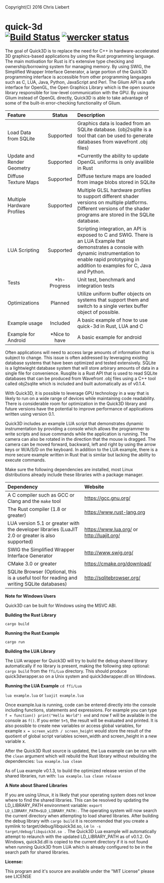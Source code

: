 Copyright(C) 2016 Chris Liebert

quick-3d  
[![Build Status](https://travis-ci.org/chrisliebert/quick-3d.svg?branch=master)](https://travis-ci.org/chrisliebert/quick-3d) 
[![wercker status](https://app.wercker.com/status/57dce6bad65185424701112d1613acb3/m/master "wercker status")](https://app.wercker.com/project/byKey/57dce6bad65185424701112d1613acb3)
===================
The goal of Quick3D is to replace the need for C++ in hardware-accelerated 3D graphics-based applications by using the Rust programming language. The main motivation for Rust is it's extensive type checking and ownership/borrowing system for managing memory. By using SWIG, the Simplified Wrapper Interface Generator, a large portion of the Quick3D programming interface is accessible from other programming languages such as C, LUA, Java, Python, JavaScript and Perl. The Glium API is a safe interface for OpenGL, the Open Graphics Library which is the open source library responsible for low-level communication with the GPU. By using Glium instead of OpenGL directly, Quick3D is able to take advantage of some of the built-in error-checking functionality  of Glium.

| Feature     | Status | Description   |
| :------- | :----: | :---- |
| Load Data from SQLite | Supported | Graphics data is loaded from an SQLite database. (obj2sqlite is a tool that can be used to generate databases from wavefront .obj files) |
| Update and Render Geometry | Supported |  *Currently the ability to update OpenGL uniforms is only availible in Rust |
| Diffuse Texture Maps | Supported | Diffuse texture maps are loaded from image blobs stored in SQLite |
| Multiple Hardware Profiles | Supported | Multiple GLSL hardware profiles to support different shader versions on multiple platforms. Different versions of the shader programs are stored in the SQLite database.|
| LUA Scripting | Supported | Scripting integration, an API is exposed to C and SWIG. There is an LUA Example that demonstrates a console with dynamic instrumentation to enable rapid prototyping in addition to examples for C, Java and Python. |
| Tests | *In-Progress | Unit test, benchmark and integration tests |
| Optimizations | Planned | Utilize uniform buffer objects on systems that support them and switch to a single vertex buffer object of possible.|
| Example usage | Included | A basic example of how to use quick-3d in Rust, LUA and C|
| Example for Android | *Nice to have | A basic example for android |


Often applications will need to access large amounts of information that is subject to change. This issue is often addressed by leveraging existing database systems that have been optimized and tested extensively. SQLite is a lightwieght database system that will store arbirary amounts of data in a single file for convenience. Rusqlite is a Rust API that is used to read SQLite databases that can be produced from Wavefront .obj files using a C++ tool called obj2sqlite which is included and built automatically as of v0.1.4.

With Quick3D, it is possible to leverage GPU technology in a way that is likely to run on a wide range of devices while maintaining code readability. There is considerable room for optimization in the Quick3D library and future versions have the potential to improve performance of applications written using version 0.1.

Quick3D includes an example LUA script that demonstrates dynamic instrumentation by providing a console which allows the programmer to write scripts and issue commands while the application is running. The camera can also be rotated in the direction that the mouse is dragged. The camera can be moved forward, backward, left and right by using the arrow keys or W/A/S/D on the keyboard. In addition to the LUA example, there is a more secure example written in Rust that is similar but lacking the ability to execute commands.


Make sure the following dependencies are installed, most Linux distributions already include these libraries with a package manager.


| Dependency | Website |
|:-----------|:--------|
| A C compiler such as GCC or Clang and the `make` tool | https://gcc.gnu.org/ |
| The Rust compiler (1.8 or greater) | https://www.rust-lang.org |
| LUA version 5.1 or greater with the developer libraries (LuaJIT 2.0 or greater is also supported) | https://www.lua.org/ or http://luajit.org/ |
| SWIG the Simplified Wrapper Interface Generator | http://www.swig.org/ |
| CMake 3.0 or greater | https://cmake.org/download/ |
| SQLite Browser (Optional, this is a useful tool for reading and writing SQLite databases) | http://sqlitebrowser.org/ |

**Note for Windows Users**

Quick3D can be built for Windows using the MSVC ABI.

**Building the Rust Library**

`cargo build`

**Running the Rust Example**

`cargo run`

**Building the LUA Library**

The LUA wrapper for Quick3D will try to build the debug shared library automatically if no library is present, making the following step optional:
`cargo build` from the `ffi/Lua` directory.
This should produce quick3dwrapper.so on a Unix system and quick3dwrapper.dll on Windows.


**Running the LUA Example**
`cd ffi/Lua`

`lua example.lua` or `luajit example.lua`

Once example.lua is running, code can be entered directly into the console including functions, statements and expressions. For example you can type `f = function() print("Hello World") end` and now f will be available in the console as `f()`. If you enter `5+5`, the result will be evaluated and printed. It is also possible to create new variables or access global variables, for example `x = screen_width / screen_height` would store the result of the quotient of global script variables screen_width and screen_height in a new variable x.

After the Quick3D Rust source is updated, the Lua example can be run with the `clean` argument which will rebuild the Rust library without rebuilding the dependencies:
`lua example.lua clean`

As of Lua example v0.1.3, to build the optimized release version of the shared libraries, run with:
`lua example.lua clean release`


**A Note about Shared Libraries**

If you are using Uinux, it is likely that your operating system does not know where to find the shared libraries.
This can be resolved by updating the LD_LIBRARY_PATH environment variable: `export LD_LIBRARY_PATH=$LD_LIBRARY_PATH:.` The operating system will now search the current directory when attempting to load shared libraries. After building the debug library with `cargo build` it is recommended that you create a symlink to target/debug/libquick3d.so, i.e `ln -s target/debug/libquick3d.so .` The Quick3D Lua example will automatically attempt to relaunch with the updated LD_LIBRARY_PATH as of v0.1.2.
On Windows, quick3d.dll is copied to the current directory if it is not found when running Quick3D from LUA which is already configured to be in the search path for shared libraries.

  **License:**
  
  This program and it's source are available under the "MIT License" please see LICENSE
